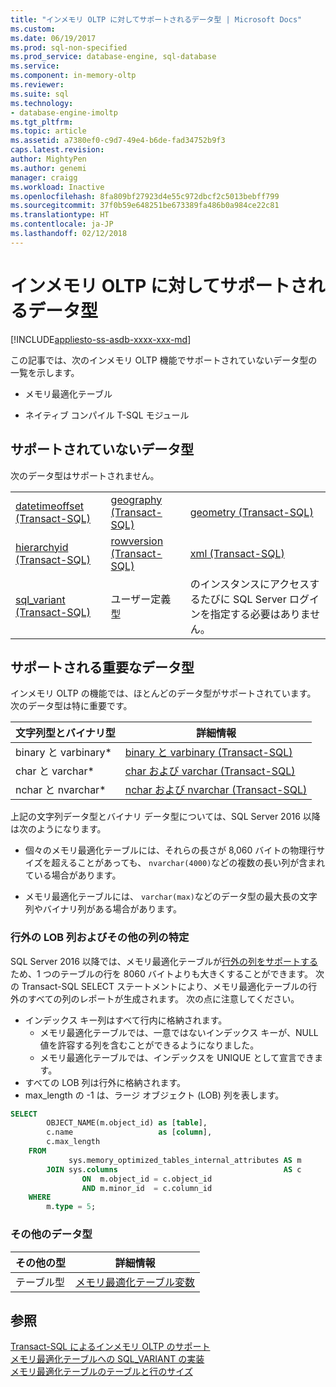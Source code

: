 ```yaml
---
title: "インメモリ OLTP に対してサポートされるデータ型 | Microsoft Docs"
ms.custom: 
ms.date: 06/19/2017
ms.prod: sql-non-specified
ms.prod_service: database-engine, sql-database
ms.service: 
ms.component: in-memory-oltp
ms.reviewer: 
ms.suite: sql
ms.technology:
- database-engine-imoltp
ms.tgt_pltfrm: 
ms.topic: article
ms.assetid: a7380ef0-c9d7-49e4-b6de-fad34752b9f3
caps.latest.revision: 
author: MightyPen
ms.author: genemi
manager: craigg
ms.workload: Inactive
ms.openlocfilehash: 8fa809bf27923d4e55c972dbcf2c5013bebff799
ms.sourcegitcommit: 37f0b59e648251be673389fa486b0a984ce22c81
ms.translationtype: HT
ms.contentlocale: ja-JP
ms.lasthandoff: 02/12/2018
---
```

# <a name="supported-data-types-for-in-memory-oltp"></a>インメモリ OLTP に対してサポートされるデータ型
[!INCLUDE[appliesto-ss-asdb-xxxx-xxx-md](../../includes/appliesto-ss-asdb-xxxx-xxx-md.md)]

  この記事では、次のインメモリ OLTP 機能でサポートされていないデータ型の一覧を示します。  
  
-   メモリ最適化テーブル  
  
-   ネイティブ コンパイル T-SQL モジュール  
  
## <a name="unsupported-data-types"></a>サポートされていないデータ型  
 次のデータ型はサポートされません。  
  
||||  
|-|-|-|  
|[datetimeoffset &#40;Transact-SQL&#41;](../../t-sql/data-types/datetimeoffset-transact-sql.md)|[geography &#40;Transact-SQL&#41;](../../t-sql/spatial-geography/spatial-types-geography.md)|[geometry &#40;Transact-SQL&#41;](../../t-sql/spatial-geometry/spatial-types-geometry-transact-sql.md)|  
|[hierarchyid &#40;Transact-SQL&#41;](../../t-sql/data-types/hierarchyid-data-type-method-reference.md)|[rowversion &#40;Transact-SQL&#41;](../../t-sql/data-types/rowversion-transact-sql.md)|[xml &#40;Transact-SQL&#41;](../../t-sql/xml/xml-transact-sql.md)|  
|[sql_variant &#40;Transact-SQL&#41;](../../t-sql/data-types/sql-variant-transact-sql.md)|ユーザー定義型|のインスタンスにアクセスするたびに SQL Server ログインを指定する必要はありません。|  
  
## <a name="notable-supported-data-types"></a>サポートされる重要なデータ型  
 インメモリ OLTP の機能では、ほとんどのデータ型がサポートされています。 次のデータ型は特に重要です。  
  
|文字列型とバイナリ型|詳細情報|  
|-----------------------------|--------------------------|  
|binary と varbinary*|[binary と varbinary &#40;Transact-SQL&#41;](../../t-sql/data-types/binary-and-varbinary-transact-sql.md)|  
|char と varchar*|[char および varchar &#40;Transact-SQL&#41;](../../t-sql/data-types/char-and-varchar-transact-sql.md)|  
|nchar と nvarchar*|[nchar および nvarchar &#40;Transact-SQL&#41;](../../t-sql/data-types/nchar-and-nvarchar-transact-sql.md)|  
  
上記の文字列データ型とバイナリ データ型については、SQL Server 2016 以降は次のようになります。  
  
- 個々のメモリ最適化テーブルには、それらの長さが 8,060 バイトの物理行サイズを超えることがあっても、 `nvarchar(4000)`などの複数の長い列が含まれている場合があります。  
  
- メモリ最適化テーブルには、 `varchar(max)`などのデータ型の最大長の文字列やバイナリ列がある場合があります。  


### <a name="identify-lobs-and-other-columns-that-are-off-row"></a>行外の LOB 列およびその他の列の特定

SQL Server 2016 以降では、メモリ最適化テーブルが[行外の列をサポートする](../../relational-databases/in-memory-oltp/table-and-row-size-in-memory-optimized-tables.md)ため、1 つのテーブルの行を 8060 バイトよりも大きくすることができます。 次の Transact-SQL SELECT ステートメントにより、メモリ最適化テーブルの行外のすべての列のレポートが生成されます。 次の点に注意してください。

- インデックス キー列はすべて行内に格納されます。
  - メモリ最適化テーブルでは、一意ではないインデックス キーが、NULL 値を許容する列を含むことができるようになりました。
  - メモリ最適化テーブルでは、インデックスを UNIQUE として宣言できます。
- すべての LOB 列は行外に格納されます。
- max_length の -1 は、ラージ オブジェクト (LOB) 列を表します。


```sql
SELECT
        OBJECT_NAME(m.object_id) as [table],
        c.name                   as [column],
        c.max_length
    FROM
             sys.memory_optimized_tables_internal_attributes AS m
        JOIN sys.columns                                     AS c
                ON  m.object_id = c.object_id
                AND m.minor_id  = c.column_id
    WHERE
        m.type = 5;
```


### <a name="other-data-types"></a>その他のデータ型


|その他の型|詳細情報|  
|-----------------|--------------------------|  
|テーブル型|[メモリ最適化テーブル変数](../../relational-databases/in-memory-oltp/faster-temp-table-and-table-variable-by-using-memory-optimization.md)|  
  
## <a name="see-also"></a>参照  
 [Transact-SQL によるインメモリ OLTP のサポート](../../relational-databases/in-memory-oltp/transact-sql-support-for-in-memory-oltp.md)   
 [メモリ最適化テーブルへの SQL_VARIANT の実装](../../relational-databases/in-memory-oltp/implementing-sql-variant-in-a-memory-optimized-table.md)  
 [メモリ最適化テーブルのテーブルと行のサイズ](../../relational-databases/in-memory-oltp/table-and-row-size-in-memory-optimized-tables.md)  
  
  
